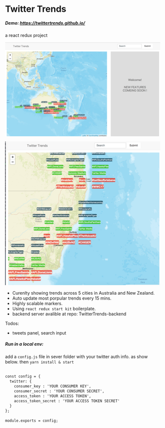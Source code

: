 # Twitter Trends 
##### Demo: https://twittertrends.github.io/
a react redux project 

![](https://github.com/Donnzh/TwitterTrends/blob/master/src/common/Images/readmeImage3.png)

![](https://github.com/Donnzh/TwitterTrends/blob/master/src/common/Images/readmeImage2.png)


* Curenlty showing trends across 5 cities in Australia and New Zealand.
* Auto update most porpular trends every 15 mins.
* Highly scalable markers.
* Using `react redux start kit` boilerplate.
* backend server avalible at repo: TwitterTrends-backend

Todos:

* tweets panel, search input

##### Run in a local env:

add a `config.js` file in sever folder with your twitter auth info. as show below.
 then `yarn install & start`

```

const config = {
  twitter: {
    consumer_key : 'YOUR CONSUMER KEY',
    consumer_secret : 'YOUR CONSUMER SECRET',
    access_token : 'YOUR ACCESS TOKEN',
    access_token_secret : 'YOUR ACCESS TOKEN SECRET'
  }
};

module.exports = config;



```

